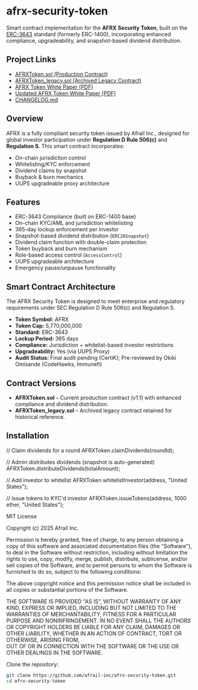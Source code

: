 # afrx-security-token

Smart contract implementation for the **AFRX Security Token**, built on the [ERC-3643](https://docs.tokeny.com/technical/erc3643-standard) standard (formerly ERC-1400), incorporating enhanced compliance, upgradeability, and snapshot-based dividend distribution.

## Project Links

- [AFRXToken.sol (Production Contract)](https://github.com/afrail-inc/afrx-security-token/blob/main/AFRXToken.sol)
- [AFRXToken_legacy.sol (Archived Legacy Contract)](https://github.com/afrail-inc/afrx-security-token/blob/main/AFRXToken_legacy.sol)
- [AFRX Token White Paper (PDF)](https://github.com/afrail-inc/afrx-security-token/blob/main/AFRX_Token_White_Paper.pdf)
- [Updated AFRX Token White Paper (PDF)](https://github.com/afrail-inc/afrx-security-token/blob/main/Updated_AFRX_White_Paper_v1_4_May2025.pdf)
- [CHANGELOG.md](https://github.com/afrail-inc/afrx-security-token/blob/main/CHANGELOG.md)

## Overview

AFRX is a fully compliant security token issued by Afrail Inc., designed for global investor participation under **Regulation D Rule 506(c)** and **Regulation S**. This smart contract incorporates:

- On-chain jurisdiction control  
- Whitelisting/KYC enforcement  
- Dividend claims by snapshot  
- Buyback & burn mechanics  
- UUPS upgradeable proxy architecture  

## Features

- ERC-3643 Compliance (built on ERC-1400 base)  
- On-chain KYC/AML and jurisdiction whitelisting  
- 365-day lockup enforcement per investor  
- Snapshot-based dividend distribution (`ERC20Snapshot`)  
- Dividend claim function with double-claim protection  
- Token buyback and burn mechanism  
- Role-based access control (`AccessControl`)  
- UUPS upgradeable architecture  
- Emergency pause/unpause functionality  

## Smart Contract Architecture

The AFRX Security Token is designed to meet enterprise and regulatory requirements under SEC Regulation D Rule 506(c) and Regulation S.

- **Token Symbol:** AFRX  
- **Token Cap:** 5,770,000,000  
- **Standard:** ERC-3643  
- **Lockup Period:** 365 days  
- **Compliance:** Jurisdiction + whitelist-based investor restrictions  
- **Upgradeability:** Yes (via UUPS Proxy)  
- **Audit Status:** Final audit pending (CertiK); Pre-reviewed by Okiki Omisande (CodeHawks, Immunefi)  

## Contract Versions

- **AFRXToken.sol** – Current production contract (v1.1) with enhanced compliance and dividend distribution.  
- **AFRXToken_legacy.sol** – Archived legacy contract retained for historical reference.  

## Installation

// Claim dividends for a round
AFRXToken.claimDividends(roundId);

// Admin distributes dividends (snapshot is auto-generated)
AFRXToken.distributeDividends(totalAmount);

// Add investor to whitelist
AFRXToken.whitelistInvestor(address, "United States");

// Issue tokens to KYC'd investor
AFRXToken.issueTokens(address, 1000 ether, "United States");

MIT License

Copyright (c) 2025 Afrail Inc.

Permission is hereby granted, free of charge, to any person obtaining a copy of this software and associated documentation files (the "Software"), to deal in the Software without restriction, including without limitation the rights to use, copy, modify, merge, publish, distribute, sublicense, and/or sell copies of the Software, and to permit persons to whom the Software is furnished to do so, subject to the following conditions:

The above copyright notice and this permission notice shall be included in all copies or substantial portions of the Software.

THE SOFTWARE IS PROVIDED "AS IS", WITHOUT WARRANTY OF ANY KIND, EXPRESS OR IMPLIED, INCLUDING BUT NOT LIMITED TO THE WARRANTIES OF MERCHANTABILITY, FITNESS FOR A PARTICULAR PURPOSE AND NONINFRINGEMENT. IN NO EVENT SHALL THE AUTHORS OR COPYRIGHT HOLDERS BE LIABLE FOR ANY CLAIM, DAMAGES OR OTHER LIABILITY, WHETHER IN AN ACTION OF CONTRACT, TORT OR OTHERWISE, ARISING FROM,  
OUT OF OR IN CONNECTION WITH THE SOFTWARE OR THE USE OR OTHER DEALINGS IN THE SOFTWARE.

Clone the repository:

```bash
git clone https://github.com/afrail-inc/afrx-security-token.git
cd afrx-security-token
